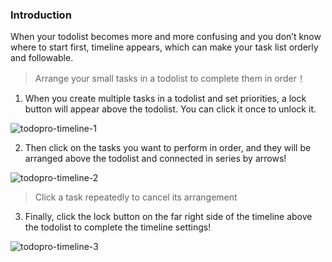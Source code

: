 ### Introduction

When your todolist becomes more and more confusing and you don’t know where to start first, timeline appears, which can make your task list orderly and followable.

> Arrange your small tasks in a todolist to complete them in order！

1. When you create multiple tasks in a todolist and set priorities, a lock button will appear above the todolist. You can click it once to unlock it.

![todopro-timeline-1](https://saber2pr.top/MyWeb/resource/image/todopro-timeline-1.png)

2. Then click on the tasks you want to perform in order, and they will be arranged above the todolist and connected in series by arrows!

![todopro-timeline-2](https://saber2pr.top/MyWeb/resource/image/todopro-timeline-2.png)

> Click a task repeatedly to cancel its arrangement

3. Finally, click the lock button on the far right side of the timeline above the todolist to complete the timeline settings!

![todopro-timeline-3](https://saber2pr.top/MyWeb/resource/image/todopro-timeline-3.png)
